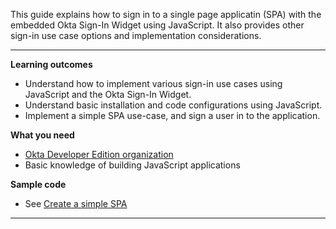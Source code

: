 This guide explains how to sign in to a single page applicatin (SPA) with the embedded Okta Sign-In Widget using JavaScript. It also provides other sign-in use case options and implementation considerations.

---

**Learning outcomes**

* Understand how to implement various sign-in use cases using JavaScript and the Okta Sign-In Widget.
* Understand basic installation and code configurations using JavaScript.
* Implement a simple SPA use-case, and sign a user in to the application.

**What you need**

* [Okta Developer Edition organization](https://developer.okta.com/signup/)
* Basic knowledge of building JavaScript applications

**Sample code**

* See [Create a simple SPA](#craete-a-simple-spa)

---
